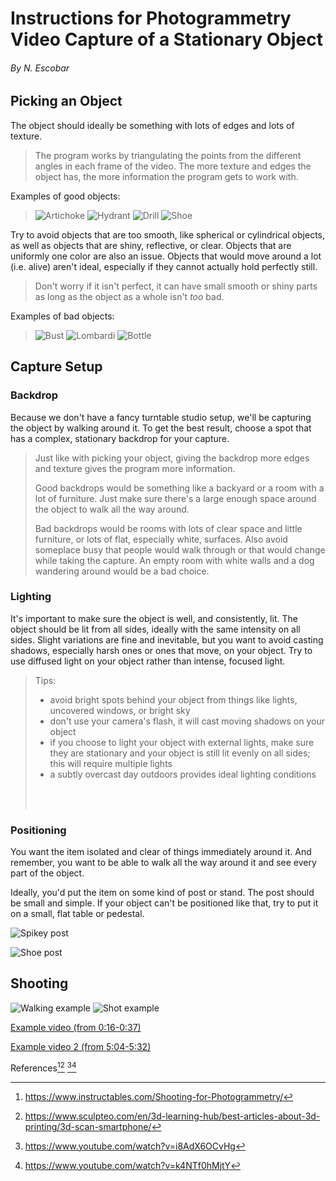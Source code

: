# Instructions for Photogrammetry Video Capture of a Stationary Object
###### By N. Escobar

## Picking an Object
The object should ideally be something with lots of edges 
and lots of texture.

> The program works by triangulating the points from the 
> different angles in each frame of the video. The more 
> texture and edges the object has, the more information
> the program gets to work with.

Examples of good objects:

> ![Artichoke](img/artichoke.webp)
> ![Hydrant](img/hydrant.webp)
> ![Drill](img/drill.webp)
> ![Shoe](img/shoe1.jpeg)

Try to avoid objects that are too smooth, like spherical 
or cylindrical objects, as well as objects that are
shiny, reflective, or clear. Objects that are uniformly 
one color are also an issue. Objects that would move 
around a lot (i.e. alive) aren't ideal, especially if they
cannot actually hold perfectly still.

> Don't worry if it isn't perfect, it can have small smooth 
> or shiny parts as long as the object as a whole isn't 
> *too* bad.

Examples of bad objects:

> ![Bust](img/bust.webp)
> ![Lombardi](img/lombardi.jpg)
> ![Bottle](img/bottle.jpeg)

## Capture Setup

### Backdrop

Because we don't have a fancy turntable studio setup, we'll
be capturing the object by walking around it. To get the best
result, choose a spot that has a complex, stationary 
backdrop for your capture.

> Just like with picking your object, giving the backdrop
> more edges and texture gives the program more information.
> 
> Good backdrops would be something like a backyard or a
> room with a lot of furniture. Just make sure there's a
> large enough space around the object to walk all the way
> around.
> 
> Bad backdrops would be rooms with lots of clear space and
> little furniture, or lots of flat, especially white, surfaces. 
> Also avoid someplace busy that people would walk through or 
> that would change while taking the capture. An empty room 
> with white walls and a dog wandering around would be a bad 
> choice.

### Lighting

It's important to make sure the object is well, and 
consistently, lit. The object should be lit from all sides,
ideally with the same intensity on all sides. Slight
variations are fine and inevitable, but you want to avoid
casting shadows, especially harsh ones or ones that move, 
on your object. Try to use diffused light on your object
rather than intense, focused light.

> Tips:
> - avoid bright spots behind your object from things like
lights, uncovered windows, or bright sky
> - don't use your camera's flash, it will cast moving shadows
on your object
> - if you choose to light your object with external lights, 
make sure they are stationary and your object is still lit 
evenly on all sides; this will require multiple lights
> - a subtly overcast day outdoors provides ideal lighting 
conditions
> <br/>
> <br/>

### Positioning
You want the item isolated and clear of things immediately
around it. And remember, you want to be able to walk all the 
way around it and see every part of the object.

Ideally, you'd put the item on some kind of post or stand. 
The post should be small and simple. If your object can't be 
positioned like that, try to put it on a small, flat table or
pedestal.

![Spikey post](img/spikyPost.webp)

![Shoe post](img/shoe2.jpeg)

## Shooting

![Walking example](https://imgur.com/XmsDVq4)
![Shot example](https://imgur.com/fhRBw89)


[Example video (from 0:16-0:37)](https://youtu.be/i8AdX6OCvHg?t=16)

[Example video 2 (from 5:04-5:32)](https://youtu.be/k4NTf0hMjtY?t=304)

References[^a][^b] [^2][^3]

[^a]: https://www.instructables.com/Shooting-for-Photogrammetry/
[^b]: https://www.sculpteo.com/en/3d-learning-hub/best-articles-about-3d-printing/3d-scan-smartphone/

[^2]: https://www.youtube.com/watch?v=i8AdX6OCvHg
[^3]: https://www.youtube.com/watch?v=k4NTf0hMjtY

